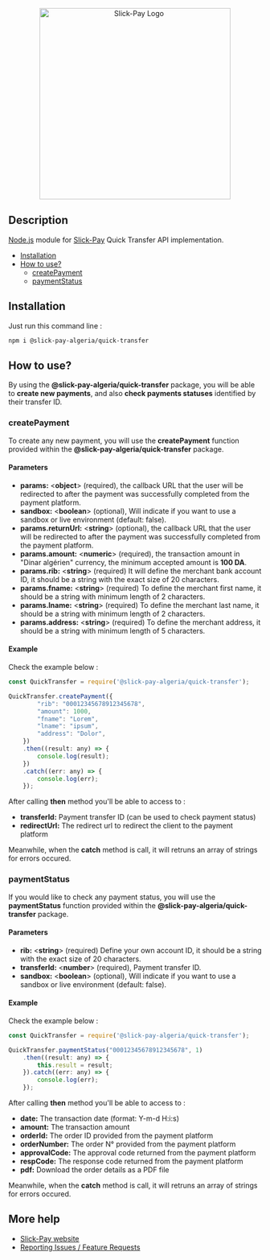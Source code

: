 <p align="center"><a href="https://slick-pay.com" target="_blank"><img src="https://azimutbscenter.com/logos/slick-pay.png" width="380" height="auto" alt="Slick-Pay Logo"></a></p>

## Description

[Node.js](https://www.npmjs.com) module for [Slick-Pay](https://slick-pay.com) Quick Transfer API implementation.

* [Installation](#installation)
* [How to use?](#how-to-use)
    * [createPayment](#createPayment)
    * [paymentStatus](#checkStatus)

## Installation

Just run this command line :

```sh
npm i @slick-pay-algeria/quick-transfer
```

## How to use?

By using the **@slick-pay-algeria/quick-transfer** package, you will be able to **create new payments**, and also **check payments statuses** identified by their transfer ID.

### createPayment

To create any new payment, you will use the **createPayment** function provided within the **@slick-pay-algeria/quick-transfer** package.

#### Parameters

* **params:** <**object**> (required), the callback URL that the user will be redirected to after the payment was successfully completed from the payment platform.
* **sandbox:** <**boolean**> (optional), Will indicate if you want to use a sandbox or live environment (default: false).
* **params.returnUrl:** <**string**> (optional), the callback URL that the user will be redirected to after the payment was successfully completed from the payment platform.
* **params.amount:** <**numeric**> (required), the transaction amount in "Dinar algérien" currency, the minimum accepted amount is **100 DA**.
* **params.rib:** <**string**> (required) It will define the merchant bank account ID, it should be a string with the exact size of 20 characters.
* **params.fname:** <**string**> (required) To define the merchant first name, it should be a string with minimum length of 2 characters.
* **params.lname:** <**string**> (required) To define the merchant last name, it should be a string with minimum length of 2 characters.
* **params.address:** <**string**> (required) To define the merchant address, it should be a string with minimum length of 5 characters.

#### Example

Check the example below :

```js
const QuickTransfer = require('@slick-pay-algeria/quick-transfer');

QuickTransfer.createPayment({
        "rib": "00012345678912345678",
        "amount": 1000,
        "fname": "Lorem",
        "lname": "ipsum",
        "address": "Dolor",
    })
    .then((result: any) => {
        console.log(result);
    })
    .catch((err: any) => {
        console.log(err);
    });
```

After calling **then** method you'll be able to access to :
* **transferId:** Payment transfer ID (can be used to check payment status)
* **redirectUrl:** The redirect url to redirect the client to the payment platform

Meanwhile, when the **catch** method is call, it will retruns an array of strings for errors occured.

### paymentStatus

If you would like to check any payment status, you will use the **paymentStatus** function provided within the **@slick-pay-algeria/quick-transfer** package.

#### Parameters

* **rib:** <**string**> (required) Define your own account ID, it should be a string with the exact size of 20 characters.
* **transferId:** <**number**> (required), Payment transfer ID.
* **sandbox:** <**boolean**> (optional), Will indicate if you want to use a sandbox or live environment (default: false).

#### Example

Check the example below :

```js
const QuickTransfer = require('@slick-pay-algeria/quick-transfer');

QuickTransfer.paymentStatus("00012345678912345678", 1)
    .then((result: any) => {
        this.result = result;
    }).catch((err: any) => {
        console.log(err);
    });
```

After calling **then** method you'll be able to access to :
* **date:** The transaction date (format: Y-m-d H:i:s)
* **amount:** The transaction amount
* **orderId:** The order ID provided from the payment platform
* **orderNumber:** The order N° provided from the payment platform
* **approvalCode:** The approval code returned from the payment platform
* **respCode:** The response code returned from the payment platform
* **pdf:** Download the order details as a PDF file

Meanwhile, when the **catch** method is call, it will retruns an array of strings for errors occured.

## More help
   * [Slick-Pay website](https://slick-pay.com)
   * [Reporting Issues / Feature Requests](https://github.com/Slick-Pay-Algeria/quick-transfer/issues)